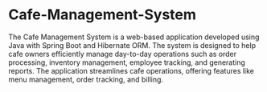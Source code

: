 # Cafe-Management-System
The Cafe Management System is a web-based application developed using Java with Spring Boot and Hibernate ORM. The system is designed to help cafe owners efficiently manage day-to-day operations such as order processing, inventory management, employee tracking, and generating reports. The application streamlines cafe operations, offering features like menu management, order tracking, and billing.
